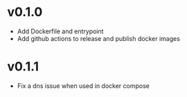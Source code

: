 # v0.1.0
* Add Dockerfile and entrypoint
* Add github actions to release and publish docker images

# v0.1.1
* Fix a dns issue when used in docker compose
